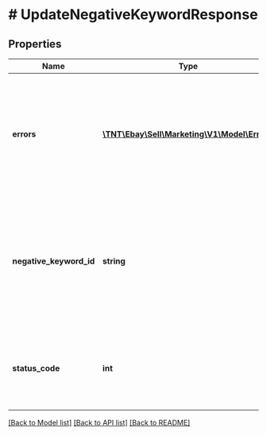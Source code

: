# # UpdateNegativeKeywordResponse

## Properties

Name | Type | Description | Notes
------------ | ------------- | ------------- | -------------
**errors** | [**\TNT\Ebay\Sell\Marketing\V1\Model\Error[]**](Error.md) | A container that will be returned if there are one or more issues associated with modifying the corresponding negative keyword. | [optional]
**negative_keyword_id** | **string** | A unique eBay-assigned ID for a negative keyword. This keyword ID will be generated for each successfully created negative keyword. | [optional]
**status_code** | **int** | An HTTP status code that indicates the success or failure of updating that negative keyword. | [optional]

[[Back to Model list]](../../README.md#models) [[Back to API list]](../../README.md#endpoints) [[Back to README]](../../README.md)
